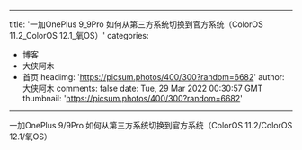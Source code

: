 
---
title: '一加OnePlus 9_9Pro 如何从第三方系统切换到官方系统（ColorOS 11.2_ColorOS 12.1_氧OS）'
categories: 
 - 博客
 - 大侠阿木
 - 首页
headimg: 'https://picsum.photos/400/300?random=6682'
author: 大侠阿木
comments: false
date: Tue, 29 Mar 2022 00:30:57 GMT
thumbnail: 'https://picsum.photos/400/300?random=6682'
---

<div>   
一加OnePlus 9/9Pro 如何从第三方系统切换到官方系统（ColorOS 11.2/ColorOS 12.1/氧OS）  
</div>
            